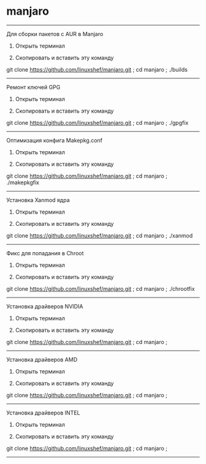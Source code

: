 # manjaro

----------------------------------------

Для сборки пакетов с AUR в Manjaro


1) Открыть терминал

2) Скопировать и вставить эту команду


 git clone https://github.com/linuxshef/manjaro.git ; cd manjaro ; ./builds


 --------------------------------------------


Ремонт ключей GPG


1) Открыть терминал

2) Скопировать и вставить эту команду

git clone https://github.com/linuxshef/manjaro.git ; cd manjaro ; ./gpgfix



----------------------------------------------


Оптимизация конфига Makepkg.conf


1) Открыть терминал

2) Скопировать и вставить эту команду

git clone https://github.com/linuxshef/manjaro.git ; cd manjaro ; ./makepkgfix


----------------------------------------------


Установка Xanmod ядра


1) Открыть терминал

2) Скопировать и вставить эту команду

git clone https://github.com/linuxshef/manjaro.git ; cd manjaro ; ./xanmod


----------------------------------------------


Фикс для попадания в Chroot


1) Открыть терминал

2) Скопировать и вставить эту команду

git clone https://github.com/linuxshef/manjaro.git ; cd manjaro ; ./chrootfix


----------------------------------------------

Установка драйверов NVIDIA


1) Открыть терминал

2) Скопировать и вставить эту команду

git clone https://github.com/linuxshef/manjaro.git ; cd manjaro ;


----------------------------------------------


Установка драйверов AMD


1) Открыть терминал

2) Скопировать и вставить эту команду

git clone https://github.com/linuxshef/manjaro.git ; cd manjaro ;


----------------------------------------------


Установка драйверов INTEL


1) Открыть терминал

2) Скопировать и вставить эту команду

git clone https://github.com/linuxshef/manjaro.git ; cd manjaro ;


----------------------------------------------
